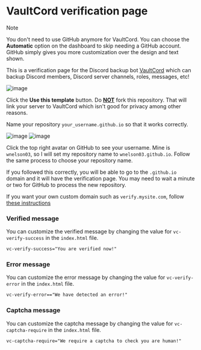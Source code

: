 # VaultCord verification page

> [!NOTE]  
> You don't need to use GitHub anymore for VaultCord. You can choose the **Automatic** option on the dashboard to skip needing a GitHub account. GitHub simply gives you more customization over the design and text shown.

This is a verification page for the Discord backup bot [VaultCord](https://vaultcord.com) which can backup Discord members, Discord server channels, roles, messages, etc!

![image](https://github.com/VaultCord/vaultcord.github.io/assets/83034852/7b8e8771-149d-48ec-a89f-94dfa139cded)

Click the **Use this template** button. Do <ins>**NOT**</ins> fork this repository. That will link your server to VaultCord which isn't good for privacy among other reasons.

Name your repository `your_username.github.io` so that it works correctly.

![image](https://github.com/VaultCord/vaultcord.github.io/assets/83034852/e4071e0d-12ba-4c41-b212-a83810d34e87)
![image](https://github.com/VaultCord/vaultcord.github.io/assets/83034852/56ea530e-47ef-45fc-ac76-8efde04f64bf)

Click the top right avatar on GitHub to see your username. Mine is `wnelson03`, so I will set my repository name to `wnelson03.github.io`. Follow the same process to choose your repository name.

If you followed this correctly, you will be able to go to the `.github.io` domain and it will have the verification page. You may need to wait a minute or two for GitHub to process the new repository.

If you want your own custom domain such as `verify.mysite.com`, follow [these instructions](https://docs.github.com/en/pages/configuring-a-custom-domain-for-your-github-pages-site)

### Verified message

You can customize the verified message by changing the value for `vc-verify-success` in the `index.html` file.

```html
vc-verify-success="You are verified now!"
```

### Error message

You can customize the error message by changing the value for `vc-verify-error` in the `index.html` file.

```html
vc-verify-error=="We have detected an error!"
```

### Captcha message

You can customize the captcha message by changing the value for `vc-captcha-require` in the `index.html` file.

```html
vc-captcha-require="We require a captcha to check you are human!"
```
